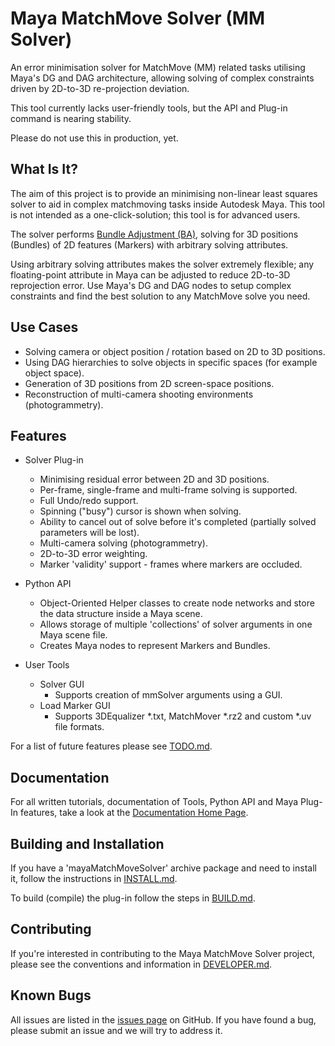 # Maya MatchMove Solver (MM Solver)

An error minimisation solver for MatchMove (MM) related tasks
utilising Maya's DG and DAG architecture, allowing solving of
complex constraints driven by 2D-to-3D re-projection deviation.

This tool currently lacks user-friendly tools, but the API and
Plug-in command is nearing stability.

Please do not use this in production, yet.

## What Is It?

The aim of this project is to provide an minimising non-linear
least squares solver to aid in complex matchmoving tasks
inside Autodesk Maya. This tool is not intended as a
one-click-solution; this tool is for advanced users.

The solver performs [Bundle Adjustment
(BA)](https://en.wikipedia.org/wiki/Bundle_adjustment), solving for 3D
positions (Bundles) of 2D features (Markers) with arbitrary solving
attributes.

Using arbitrary solving attributes makes the solver extremely
flexible; any floating-point attribute in Maya can be adjusted to
reduce 2D-to-3D reprojection error. Use Maya's DG and DAG nodes to
setup complex constraints and find the best solution to any
MatchMove solve you need.

## Use Cases

- Solving camera or object position / rotation based on 2D to 3D
  positions.
- Using DAG hierarchies to solve objects in specific spaces (for
  example object space).
- Generation of 3D positions from 2D screen-space positions.
- Reconstruction of multi-camera shooting environments
  (photogrammetry).

## Features

- Solver Plug-in
  - Minimising residual error between 2D and 3D positions.
  - Per-frame, single-frame and multi-frame solving is supported.
  - Full Undo/redo support.
  - Spinning ("busy") cursor is shown when solving.
  - Ability to cancel out of solve before it's completed (partially
    solved parameters will be lost).
  - Multi-camera solving (photogrammetry).
  - 2D-to-3D error weighting.
  - Marker 'validity' support - frames where markers are occluded.
  
- Python API
  - Object-Oriented Helper classes to create node networks and store
    the data structure inside a Maya scene.
  - Allows storage of multiple 'collections' of solver arguments in
    one Maya scene file.
  - Creates Maya nodes to represent Markers and Bundles.

- User Tools
  - Solver GUI
    - Supports creation of mmSolver arguments using a GUI.
  - Load Marker GUI
    - Supports 3DEqualizer *.txt, MatchMover *.rz2 and custom *.uv
      file formats.

For a list of future features please see
[TODO.md](https://github.com/david-cattermole/mayaMatchMoveSolver/blob/master/TODO.md).

## Documentation

For all written tutorials, documentation of Tools, Python API 
and Maya Plug-In features, take a look at the 
[Documentation Home Page](https://david-cattermole.github.io/mayaMatchMoveSolver/).

## Building and Installation

If you have a 'mayaMatchMoveSolver' archive package and need to
install it, follow the instructions in
[INSTALL.md](https://github.com/david-cattermole/mayaMatchMoveSolver/blob/master/INSTALL.md).

To build (compile) the plug-in follow the steps in
[BUILD.md](https://github.com/david-cattermole/mayaMatchMoveSolver/blob/master/BUILD.md).

## Contributing

If you're interested in contributing to the Maya MatchMove Solver
project, please see the conventions and information in
[DEVELOPER.md](https://github.com/david-cattermole/mayaMatchMoveSolver/blob/master/DEVELOPER.md).

## Known Bugs 

All issues are listed in the [issues
page](https://github.com/david-cattermole/mayaMatchMoveSolver/issues)
on GitHub. If you have found a bug, please submit an issue and we will
try to address it.

